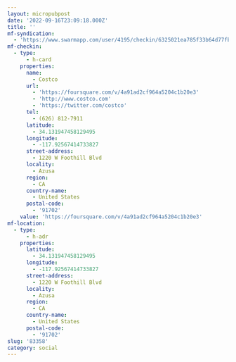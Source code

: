```yaml
---
layout: micropubpost
date: '2022-09-16T23:09:18.000Z'
title: ''
mf-syndication:
  - 'https://www.swarmapp.com/user/4195/checkin/6325021ea785f33b64d77fbb'
mf-checkin:
  - type:
      - h-card
    properties:
      name:
        - Costco
      url:
        - 'https://foursquare.com/v/4a91ad2cf964a5204c1b20e3'
        - 'http://www.costco.com'
        - 'https://twitter.com/costco'
      tel:
        - (626) 812-7911
      latitude:
        - 34.131947458129495
      longitude:
        - -117.92567414733827
      street-address:
        - 1220 W Foothill Blvd
      locality:
        - Azusa
      region:
        - CA
      country-name:
        - United States
      postal-code:
        - '91702'
    value: 'https://foursquare.com/v/4a91ad2cf964a5204c1b20e3'
mf-location:
  - type:
      - h-adr
    properties:
      latitude:
        - 34.131947458129495
      longitude:
        - -117.92567414733827
      street-address:
        - 1220 W Foothill Blvd
      locality:
        - Azusa
      region:
        - CA
      country-name:
        - United States
      postal-code:
        - '91702'
slug: '83358'
category: social
---
```

